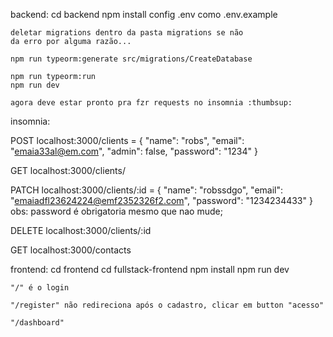 backend:
    cd backend
    npm install
    config .env como .env.example

    deletar migrations dentro da pasta migrations se não
    da erro por alguma razão...

    npm run typeorm:generate src/migrations/CreateDatabase

    npm run typeorm:run
    npm run dev

    agora deve estar pronto pra fzr requests no insomnia :thumbsup:


insomnia:

POST localhost:3000/clients = {
	"name": "robs",
	"email": "emaia33al@em.com",
	"admin": false,
	"password": "1234"
}

GET localhost:3000/clients/

PATCH localhost:3000/clients/:id = {
	"name": "robssdgo",
  "email": "emaiadfl23624224@emf2352326f2.com",	
  "password": "1234234433"
}   obs: password é obrigatoria mesmo que nao mude;

DELETE localhost:3000/clients/:id

GET localhost:3000/contacts


frontend:
    cd frontend
    cd fullstack-frontend
    npm install
    npm run dev

    "/" é o login
    
    "/register" não redireciona após o cadastro, clicar em button "acesso"

    "/dashboard"